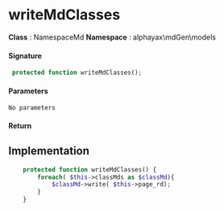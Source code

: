
# writeMdClasses

**Class** : NamespaceMd
**Namespace**  : alphayax\mdGen\models


> 


#### Signature

```php
 protected function writeMdClasses();
```

#### Parameters

    No parameters

#### Return


## Implementation

```php
    protected function writeMdClasses() {
        foreach( $this->classMds as $classMd){
            $classMd->write( $this->page_rd);
        }
    }

```
